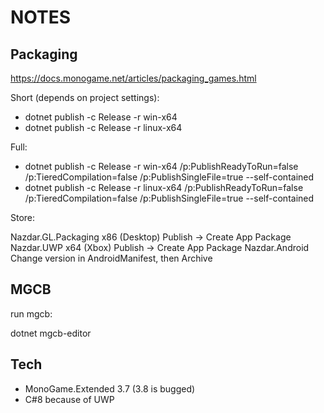 # NOTES

## Packaging

https://docs.monogame.net/articles/packaging_games.html

Short (depends on project settings):

* dotnet publish -c Release -r win-x64
* dotnet publish -c Release -r linux-x64

Full:

* dotnet publish -c Release -r win-x64 /p:PublishReadyToRun=false /p:TieredCompilation=false /p:PublishSingleFile=true --self-contained
* dotnet publish -c Release -r linux-x64 /p:PublishReadyToRun=false /p:TieredCompilation=false /p:PublishSingleFile=true --self-contained

Store: 

Nazdar.GL.Packaging	 x86 (Desktop)	Publish -> Create App Package
Nazdar.UWP			 x64 (Xbox)		Publish -> Create App Package
Nazdar.Android						Change version in AndroidManifest, then Archive

## MGCB

run mgcb:

dotnet mgcb-editor

## Tech

* MonoGame.Extended 3.7 (3.8 is bugged)
* C#8 because of UWP